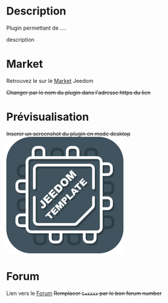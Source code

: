 # Description

Plugin permettant de ....

description

# Market

Retrouvez le sur le [Market](https://www.jeedom.com/market/index.php?v=d&p=market&type=plugin&&name=<Plugin>) Jeedom

~~Changer <Plugin> par le nom du plugin dans l'adresse https du lien~~

# Prévisualisation

~~Inserer un screenshot du plugin en mode desktop~~
![screenshot1](../images/template_icon.png)

# Forum

Lien vers le [Forum](https://www.jeedom.com/forum/viewtopic.php?t=xxxx)
~~Remplacer `t=xxxx` par le bon forum number~~
